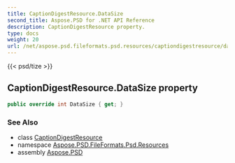 ```yaml
---
title: CaptionDigestResource.DataSize
second_title: Aspose.PSD for .NET API Reference
description: CaptionDigestResource property. 
type: docs
weight: 20
url: /net/aspose.psd.fileformats.psd.resources/captiondigestresource/datasize/
---
```

{{< psd/tize >}}
## CaptionDigestResource.DataSize property

```csharp
public override int DataSize { get; }
```

### See Also

* class [CaptionDigestResource](../)
* namespace [Aspose.PSD.FileFormats.Psd.Resources](../../captiondigestresource/)
* assembly [Aspose.PSD](../../../)


